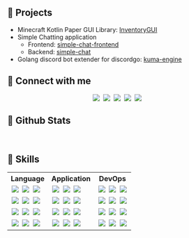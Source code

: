## 🚧 Projects
- Minecraft Kotlin Paper GUI Library: [InventoryGUI](https://github.com/devproje/InventoryGUI)
- Simple Chatting application
  - Frontend: [simple-chat-frontend](https://github.com/devproje/simple-chat-frontend)
  - Backend: [simple-chat](https://github.com/devproje/simple-chat)
- Golang discord bot extender for discordgo: [kuma-engine](https://github.com/devproje/kuma-engine-v2)
## 🔗 Connect with me
<div align="center" style="margin: 10px 0">
  <a style="text-decoration: none; margin: 0 2px" href="https://github.com/devproje">
    <img src="https://skillicons.dev/icons?i=github" />
  </a>
  <a style="text-decoration: none; margin: 0 2px" href="https://discord.com/users/415801068174180352">
    <img src="https://skillicons.dev/icons?i=discord">
  </a>
  <a style="text-decoration: none; margin: 0 2px" href="https://instagram.com/_devproje">
    <img src="https://skillicons.dev/icons?i=instagram" />
  </a>
  <a style="text-decoration: none; margin: 0 2px" href="https://twitter.com/_devproje">
    <img src="https://skillicons.dev/icons?i=twitter" />
  </a>
  <a style="text-decoration: none; margin: 0 2px" href="mailto:me@projecttl.net">
    <img src="https://skillicons.dev/icons?i=gmail" />
  </a>
</div>

## 📃 Github Stats
<div align="center">
  <picture align="center">
    <img
      src="https://github-readme-stats.vercel.app/api?username=devproje&show_icons=true&theme=default&count_private=true"
      alt=""
    />
    <img
      src="https://github-readme-stats.vercel.app/api/top-langs/?username=devproje&theme=default&layout=compact"
      alt=""
    />
  </picture>
</div>

## 🔧 Skills
<table align="center">
  <tr>
    <th>Language</th>
    <th>Application</th>
    <th>DevOps</th>
  </th>
  <tr>
    <td>
      <a style="text-decoration: none; margin: 0 2px" href="https://en.cppreference.com/w/c">
        <img src="https://skillicons.dev/icons?i=c" />
      </a>
      <a style="text-decoration: none; margin: 0 2px" href="https://golang.org/doc">
        <img src="https://skillicons.dev/icons?i=go" />
      </a>
      <a style="text-decoration: none; margin: 0 2px" href="https://kotlinlang.org/docs/home.html">
        <img src="https://skillicons.dev/icons?i=kotlin" />
      </a>
    </td>
    <td>
      <a style="text-decoration: none; margin: 0 2px" href="https://docs.flutter.dev/">
        <img src="https://skillicons.dev/icons?i=flutter" />
      </a>
      <a style="text-decoration: none; margin: 0 2px" href="https://nextjs.org/docs/getting-started">
        <img src="https://skillicons.dev/icons?i=nextjs" />
      </a>
      <a style="text-decoration: none; margin: 0 2px" href="https://ktor.io/docs/welcome.html">
        <img src="https://skillicons.dev/icons?i=ktor" />
      </a>
    </td>
    <td>
      <a style="text-decoration: none; margin: 0 2px" href="https://git-scm.com/">
        <img src="https://skillicons.dev/icons?i=git" />
      </a>
      <a style="text-decoration: none; margin: 0 2px" href="https://www.linux.org/">
        <img src="https://skillicons.dev/icons?i=linux" />
      </a>
      <a style="text-decoration: none; margin: 0 2px" href="https://www.docker.com/">
        <img src="https://skillicons.dev/icons?i=docker" />
      </a>
    </td>
  </tr>
  <tr>
    <td>
      <a style="text-decoration: none; margin: 0 2px" href="https://www.graalvm.org/">
        <img src="https://skillicons.dev/icons?i=java">
      </a>
      <a style="text-decoration: none; margin: 0 2px" href="https://www.rust-lang.org">
        <img src="https://skillicons.dev/icons?i=rust" />
      </a>
      <a style="text-decoration: none; margin: 0 2px" href="https://docs.python.org/3/">
        <img src="https://skillicons.dev/icons?i=py" />
      </a>
    </td>
    <td>
      <a style="text-decoration: none; margin: 0 2px" href="https://fastapi.tiangolo.com/">
        <img src="https://skillicons.dev/icons?i=fastapi" />
      </a>
      <a style="text-decoration: none; margin: 0 2px" href="https://www.jetbrains.com/idea/">
        <img src="https://skillicons.dev/icons?i=idea" />
      </a>
      <a style="text-decoration: none; margin: 0 2px" href="https://code.visualstudio.com/">
        <img src="https://skillicons.dev/icons?i=vscode" />
      </a>
    </td>
    <td>
      <a style="text-decoration: none; margin: 0 2px" href="https://sqlite.org/index.html">
        <img src="https://skillicons.dev/icons?i=sqlite" />
      </a>
      <a style="text-decoration: none; margin: 0 2px" href="https://www.mysql.com">
        <img src="https://skillicons.dev/icons?i=mysql" />
      </a>
      <a style="text-decoration: none; margin: 0 2px" href="https://cassandra.apache.org/_/index.html">
        <img src="https://skillicons.dev/icons?i=cassandra" />
      </a>
    </td>
  </tr>
  <tr>
    <td>
      <a style="text-decoration: none; margin: 0 2px" href="https://nodejs.org/en/docs">
        <img src="https://skillicons.dev/icons?i=nodejs" />
      </a>
      <a style="text-decoration: none; margin: 0 2px" href="https://developer.mozilla.org/docs/Web/JavaScript">
        <img src="https://skillicons.dev/icons?i=js">
      </a>
      <a style="text-decoration: none; margin: 0 2px" href="https://www.typescriptlang.org/docs/">
        <img src="https://skillicons.dev/icons?i=ts" />
      </a>
    </td>
    <td>
      <a style="text-decoration: none; margin: 0 2px" href="https://rocket.rs/">
        <img src="https://skillicons.dev/icons?i=rocket" />
      </a>
      <a style="text-decoration: none; margin: 0 2px" href="https://www.nginx.com/">
        <img src="https://skillicons.dev/icons?i=nginx" />
      </a>
      <a style="text-decoration: none; margin: 0 2px" href="https://www.electronjs.org/docs/latest/">
        <img src="https://skillicons.dev/icons?i=electron" />
      </a>
    </td>
    <td>
      <a style="text-decoration: none; margin: 0 2px" href="https://www.gnu.org/savannah-checkouts/gnu/bash/manual/bash.html">
        <img src="https://skillicons.dev/icons?i=bash" />
      </a>
      <a style="text-decoration: none; margin: 0 2px" href="https://docs.gradle.org/current/userguide/userguide.html">
        <img src="https://skillicons.dev/icons?i=gradle" />
      </a>
      <a style="text-decoration: none; margin: 0 2px" href="https://pnpm.io/motivation">
        <img src="https://skillicons.dev/icons?i=pnpm" />
      </a>
    </td>
  </tr>
  <tr>
    <td>
      <a style="text-decoration: none; margin: 0 2px" href="https://developer.mozilla.org/docs/Web/HTML">
        <img src="https://skillicons.dev/icons?i=html" />
      </a>
      <a style="text-decoration: none; margin: 0 2px" href="https://developer.mozilla.org/docs/Web/CSS">
        <img src="https://skillicons.dev/icons?i=css" />
      </a>
      <a style="text-decoration: none; margin: 0 2px" href="https://sass-lang.com/documentation/">
        <img src="https://skillicons.dev/icons?i=scss" />
      </a>
    </td>
    <td>
      <a style="text-decoration: none; margin: 0 2px" href="https://svelte.dev/">
        <img src="https://skillicons.dev/icons?i=svelte" />
      </a>
      <a style="text-decoration: none; margin: 0 2px" href="https://obsidian.md/">
        <img src="https://skillicons.dev/icons?i=obsidian" />
      </a>
      <a style="text-decoration: none; margin: 0 2px" href="https://expressjs.com/">
        <img src="https://skillicons.dev/icons?i=express" />
      </a>
    </td>
    <td>
      <a style="text-decoration: none; margin: 0 2px" href="https://www.redhat.com/technologies/linux-platforms/enterprise-linux">
        <img src="https://skillicons.dev/icons?i=redhat" />
      </a>
      <a style="text-decoration: none; margin: 0 2px" href="https://www.kali.org/">
        <img src="https://skillicons.dev/icons?i=kali" />
      </a>
      <a style="text-decoration: none; margin: 0 2px" href="https://www.postman.com/">
        <img src="https://skillicons.dev/icons?i=postman" />
      </a>
    </td>
  </tr>
</table>
